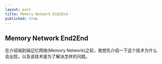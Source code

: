 ```yaml
---
layout: post
title: Memory Network End2End
published: true
---
```


## Memory Network End2End

在介绍端到端记忆网络(Memory Network)之前，我想先介绍一下这个技术为什么会出现，以及该技术是为了解决怎样的问题。

